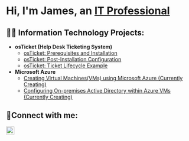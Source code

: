 <h1>Hi, I'm James, an <a href="https://www.linkedin.com/in/jamesangelsantiagopeters">IT Professional</a></h1>

<h2>👨‍💻 Information Technology Projects:</h2>

- <b>osTicket (Help Desk Ticketing System)</b>
  - [osTicket: Prerequisites and Installation](https://github.com/JPeters775/osticket-prereqs)
  - [osTicket: Post-Installation Configuration](https://github.com/JPeters775/osticket-postconfig)
  - [osTicket: Ticket Lifecycle Example](https://github.com/JPeters775/ticket-lifecycle)
- <b>Microsoft Azure</b>
  - [Creating Virtual Machines(VMs) using Microsoft Azure (Currently Creating)](https://github.com/JPeters775/virtual-machine)
  - [Configuring On-premises Active Directory within Azure VMs (Currently Creating)](https://github.com/JPeters775/config-ad)

<h2>🤳Connect with me:</h2>

[<img align="left" alt="James | LinkedIn" width="22px" src="https://cdn.jsdelivr.net/npm/simple-icons@v3/icons/linkedin.svg" />][linkedin]

[linkedin]: https://www.linkedin.com/in/jamesangelsantiagopeters
